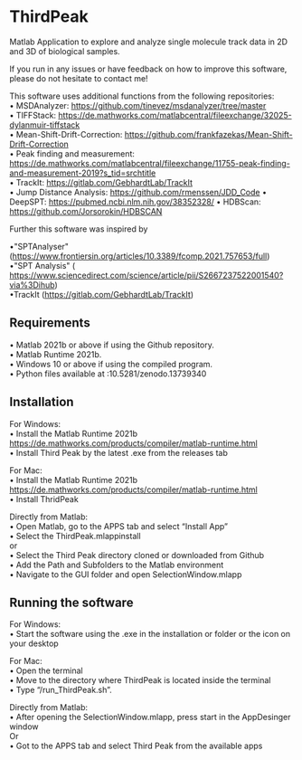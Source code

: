 # ThirdPeak
Matlab Application to explore and analyze single molecule track data in 2D and 3D of biological samples.   

If you run in any issues or have feedback on how to improve this software, please do not hesitate to contact me!  

This software uses additional functions from the following repositories:   
•	MSDAnalyzer: https://github.com/tinevez/msdanalyzer/tree/master   
•	TIFFStack: https://de.mathworks.com/matlabcentral/fileexchange/32025-dylanmuir-tiffstack   
•	Mean-Shift-Drift-Correction: https://github.com/frankfazekas/Mean-Shift-Drift-Correction   
•	Peak finding and measurement: https://de.mathworks.com/matlabcentral/fileexchange/11755-peak-finding-and-measurement-2019?s_tid=srchtitle    
•	TrackIt: https://gitlab.com/GebhardtLab/TrackIt   
• Jump Distance Analysis: https://github.com/rmenssen/JDD_Code
• DeepSPT: https://pubmed.ncbi.nlm.nih.gov/38352328/
• HDBScan: https://github.com/Jorsorokin/HDBSCAN

Further this software was inspired by

•"SPTAnalyser" (https://www.frontiersin.org/articles/10.3389/fcomp.2021.757653/full)  
•"SPT Analysis" ( https://www.sciencedirect.com/science/article/pii/S2667237522001540?via%3Dihub)  
•TrackIt (https://gitlab.com/GebhardtLab/TrackIt)   

## Requirements
•	Matlab 2021b or above if using the Github repository.  
•	Matlab Runtime 2021b.  
•	Windows 10 or above if using the compiled program.  
•	Python files available at :10.5281/zenodo.13739340

## Installation
For Windows:  
•	Install the Matlab Runtime 2021b   
https://de.mathworks.com/products/compiler/matlab-runtime.html  
•	Install Third Peak by the latest .exe from the releases tab  

For Mac:  
•	Install the Matlab Runtime 2021b   
https://de.mathworks.com/products/compiler/matlab-runtime.html  
•	Install ThridPeak  

Directly from Matlab:  
•	Open Matlab, go to the APPS tab and select “Install App”  
•	Select the ThirdPeak.mlappinstall  
or  
•	Select the Third Peak directory cloned or downloaded from Github  
•	Add the Path and Subfolders to the Matlab environment  
•	Navigate to the GUI folder and open SelectionWindow.mlapp  

## Running the software
 For Windows:  
•	Start the software using the .exe in the installation or folder or the icon on your desktop  

For Mac:  
•	Open the terminal  
•	Move to the directory where ThirdPeak is located inside the terminal  
•	Type “/run_ThirdPeak.sh<MatlabRuntimeDirectory>”.  

Directly from Matlab:  
•	After opening the SelectionWindow.mlapp, press start in the AppDesinger window  
Or  
•	Got to the APPS tab and select Third Peak from the available apps  





